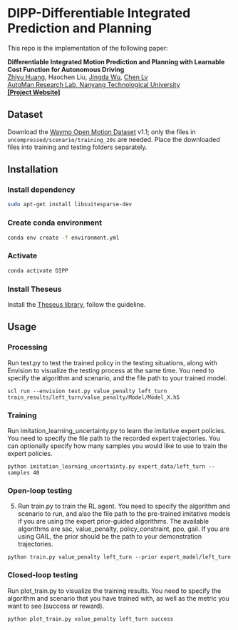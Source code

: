 # DIPP-Differentiable Integrated Prediction and Planning
This repo is the implementation of the following paper:

**Differentiable Integrated Motion Prediction and Planning with Learnable Cost Function for Autonomous Driving**
<br> [Zhiyu Huang](https://mczhi.github.io/), Haochen Liu, [Jingda Wu](https://wujingda.github.io/), [Chen Lv](https://scholar.google.com/citations?user=UKVs2CEAAAAJ&hl=en) 
<br> [AutoMan Research Lab, Nanyang Technological University](https://lvchen.wixsite.com/automan)
<br> **[[Project Website]](https://mczhi.github.io/DIPP/)**

## Dataset
Download the [Waymo Open Motion Dataset](https://waymo.com/open/download/) v1.1; only the files in ```uncompressed/scenario/training_20s``` are needed. Place the downloaded files into training and testing folders separately.

## Installation
### Install dependency
```bash
sudo apt-get install libsuitesparse-dev
```

### Create conda environment
```bash
conda env create -f environment.yml
```

### Activate
```bash
conda activate DIPP
```

### Install Theseus
Install the [Theseus library](https://github.com/facebookresearch/theseus), follow the guideline.

## Usage
### Processing
Run test.py to test the trained policy in the testing situations, along with Envision to visualize the testing process at the same time. You need to specify the algorithm and scenario, and the file path to your trained model. 
```shell
scl run --envision test.py value_penalty left_turn train_results/left_turn/value_penalty/Model/Model_X.h5
```

### Training
Run imitation_learning_uncertainty.py to learn the imitative expert policies. You need to specify the file path to the recorded expert trajectories. You can optionally specify how many samples you would like to use to train the expert policies.
```shell
python imitation_learning_uncertainty.py expert_data/left_turn --samples 40
```

### Open-loop testing
5. Run train.py to train the RL agent. You need to specify the algorithm and scenario to run, and also the file path to the pre-trained imitative models if you are using the expert prior-guided algorithms. The available algorithms are sac, value_penalty, policy_constraint, ppo, gail. If you are using GAIL, the prior should be the path to your demonstration trajectories.
```shell
python train.py value_penalty left_turn --prior expert_model/left_turn 
```

### Closed-loop testing
Run plot_train.py to visualize the training results. You need to specify the algorithm and scenario that you have trained with, as well as the metric you want to see (success or reward).
```shell
python plot_train.py value_penalty left_turn success
```
